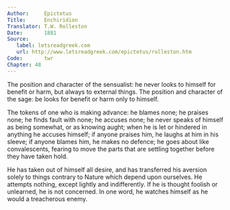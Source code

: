 ```yaml
---
Author:     Epictetus  
Title:      Enchiridion  
Translator: T.W. Rolleston  
Date:       1881  
Source:
   label: letsreadgreek.com
   url: http://www.letsreadgreek.com/epictetus/rolleston.htm
Code:       twr  
Chapter: 48
---
```


The position and character of the sensualist: he never looks to himself for
benefit or harm, but always to external things. The position and character of
the sage: be looks for benefit or harm only to himself.

The tokens of one who is making advance: he blames none; he praises none; he
finds fault with none; he accuses none; he never speaks of himself as being
somewhat, or as knowing aught; when he is let or hindered in anything he
accuses himself; if anyone praises him, he laughs at him in his sleeve; if
anyone blames him, he makes no defence; he goes about like convalescents,
fearing to move the parts that are settling together before they have taken
hold.

He has taken out of himself all desire, and has transferred his aversion solely
to things contrary to Nature which depend upon ourselves. He attempts nothing,
except lightly and indifferently. If he is thought foolish or unlearned, he is
not concerned. In one word, he watches himself as he would a treacherous enemy.


